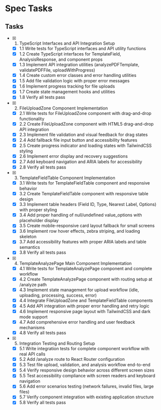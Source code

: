 # Spec Tasks

## Tasks

- [x] 1. TypeScript Interfaces and API Integration Setup

  - [x] 1.1 Write tests for TypeScript interfaces and API utility functions
  - [x] 1.2 Create TypeScript interfaces for TemplateField, AnalysisResponse, and component props
  - [x] 1.3 Implement API integration utilities (analyzePDFTemplate, validatePDFFile, uploadWithProgress)
  - [x] 1.4 Create custom error classes and error handling utilities
  - [x] 1.5 Add file validation logic with proper error messages
  - [x] 1.6 Implement progress tracking for file uploads
  - [x] 1.7 Create state management hooks and utilities
  - [x] 1.8 Verify all tests pass

- [x] 2. FileUploadZone Component Implementation

  - [x] 2.1 Write tests for FileUploadZone component with drag-and-drop functionality
  - [x] 2.2 Create FileUploadZone component with HTML5 drag-and-drop API integration
  - [x] 2.3 Implement file validation and visual feedback for drag states
  - [x] 2.4 Add fallback file input button and accessibility features
  - [x] 2.5 Create progress indicator and loading states with TailwindCSS styling
  - [x] 2.6 Implement error display and recovery suggestions
  - [x] 2.7 Add keyboard navigation and ARIA labels for accessibility
  - [x] 2.8 Verify all tests pass

- [x] 3. TemplateFieldTable Component Implementation

  - [x] 3.1 Write tests for TemplateFieldTable component and responsive behavior
  - [x] 3.2 Create TemplateFieldTable component with responsive table design
  - [x] 3.3 Implement table headers (Field ID, Type, Nearest Label, Options) with proper styling
  - [x] 3.4 Add proper handling of null/undefined value_options with placeholder display
  - [x] 3.5 Create mobile-responsive card layout fallback for small screens
  - [x] 3.6 Implement row hover effects, zebra striping, and loading skeleton
  - [x] 3.7 Add accessibility features with proper ARIA labels and table semantics
  - [x] 3.8 Verify all tests pass

- [x] 4. TemplateAnalyzePage Main Component Implementation

  - [x] 4.1 Write tests for TemplateAnalyzePage component and complete workflow
  - [x] 4.2 Create TemplateAnalyzePage component with routing setup at /analyze path
  - [x] 4.3 Implement state management for upload workflow (idle, uploading, processing, success, error)
  - [x] 4.4 Integrate FileUploadZone and TemplateFieldTable components
  - [x] 4.5 Add API integration with proper error handling and retry logic
  - [x] 4.6 Implement responsive page layout with TailwindCSS and dark mode support
  - [x] 4.7 Add comprehensive error handling and user feedback mechanisms
  - [x] 4.8 Verify all tests pass

- [x] 5. Integration Testing and Routing Setup

  - [x] 5.1 Write integration tests for complete component workflow with real API calls
  - [x] 5.2 Add /analyze route to React Router configuration
  - [x] 5.3 Test file upload, validation, and analysis workflow end-to-end
  - [x] 5.4 Verify responsive design behavior across different screen sizes
  - [x] 5.5 Test accessibility compliance with screen readers and keyboard navigation
  - [x] 5.6 Add error scenarios testing (network failures, invalid files, large files)
  - [x] 5.7 Verify component integration with existing application structure
  - [x] 5.8 Verify all tests pass
